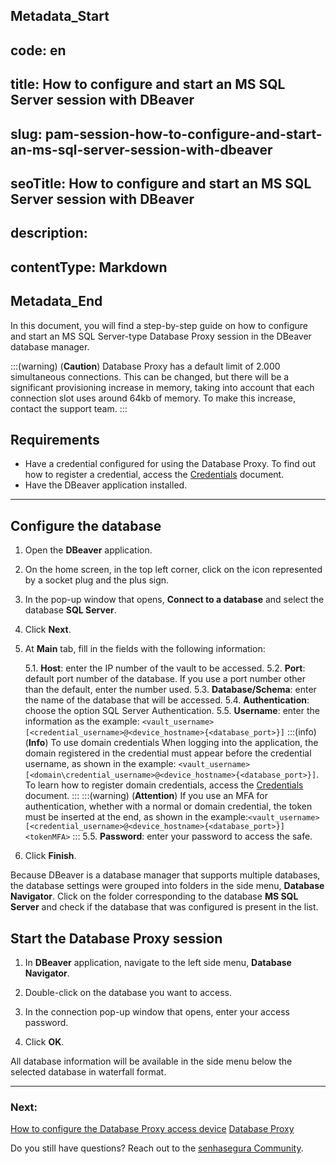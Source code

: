 ## Metadata_Start 
## code: en
## title: How to configure and start an MS SQL Server session with DBeaver 
## slug: pam-session-how-to-configure-and-start-an-ms-sql-server-session-with-dbeaver 
## seoTitle: How to configure and start an MS SQL Server session with DBeaver 
## description:  
## contentType: Markdown 
## Metadata_End
In this document, you will find a step-by-step guide on how to configure and start an MS SQL Server-type Database Proxy session in the DBeaver database manager.

:::(warning) (**Caution**)
Database Proxy has a default limit of 2.000 simultaneous connections. This can be changed, but there will be a significant provisioning increase in memory, taking into account that each connection slot uses around 64kb of memory. To make this increase, contact the support team.
:::

## Requirements

* Have a credential configured for using the Database Proxy. To find out how to register a credential, access the [Credentials](/v3-32/docs/pam-credentials) document.
* Have the DBeaver application installed.
---

## Configure the database

1. Open the **DBeaver** application.

1. On the home screen, in the top left corner, click on the icon represented by a socket plug and the plus sign.

1. In the pop-up window that opens, **Connect to a database** and select the database **SQL Server**.

1. Click **Next**.

1. At **Main** tab, fill in the fields with the following information:

    5.1. **Host**: enter the IP number of the vault to be accessed.
    5.2. **Port**: default port number of the database. If you use a port number other than the default, enter the number used.
    5.3. **Database/Schema**: enter the name of the database that will be accessed.
    5.4. **Authentication**: choose the option SQL Server Authentication.
    5.5. **Username**: enter the information as the example:
`<vault_username>[<credential_username>@<device_hostname>{<database_port>}]`
:::(info) (**Info**)
To use domain credentials When logging into the application, the domain registered in the credential must appear before the credential username, as shown in the example: `<vault_username>[<domain\credential_username>@<device_hostname>{<database_port>}]`.
To learn how to register domain credentials, access the [Credentials](/v3-32/docs/pam-credentials) document.
:::
:::(warning) (**Attention**)
If you use an MFA for authentication, whether with a normal or domain credential, the token must be inserted at the end, as shown in the example:`<vault_username>[<credential_username>@<device_hostname>{<database_port>}]<tokenMFA>`
:::
    5.5. **Password**: enter your password to access the safe.
6. Click **Finish**.

Because DBeaver is a database manager that supports multiple databases, the database settings were grouped into folders in the side menu, **Database Navigator**. Click on the folder corresponding to the database **MS SQL Server** and check if the database that was configured is present in the list.

## Start the Database Proxy session
1. In **DBeaver** application, navigate to the left side menu, **Database Navigator**.

1. Double-click on the database you want to access.

3. In the connection pop-up window that opens, enter your access password.
4. Click **OK**.

All database information will be available in the side menu below the selected database in waterfall format.

---
### Next:
[How to configure the Database Proxy access device](/v3-32/docs/pam-session-how-to-configure-the-database-proxy-access-device)
[Database Proxy](/v3-32/docs/pam-session-database-proxy)

Do you still have questions? Reach out to the [senhasegura Community](https://community.senhasegura.io/).
